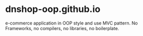 # dnshop-oop.github.io
e-commerce application in OOP style and use MVC pattern. No Frameworks, no compilers, no libraries, no boilerplate.

